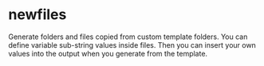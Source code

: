 newfiles
========

Generate folders and files copied from custom template folders. You can define variable sub-string values inside files. Then you can insert your own values into the output when you generate from the template.
